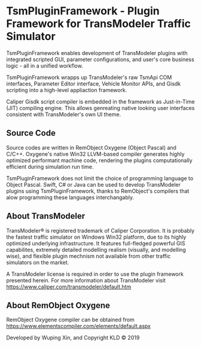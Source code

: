 # TsmPluginFramework - Plugin Framework for TransModeler Traffic Simulator

TsmPluginFramework enables development of TransModeler plugins with integrated scripted GUI, parameter configurations, and user's core business logic - all in a unified workflow.

TsmPluginFramework wrapps up TransModeler's raw TsmApi COM interfaces, Parameter Editor interface, Vehicle Monitor APIs, and Gisdk scripting into a high-level appliaction framework. 

Caliper Gisdk script compiler is embedded in the framework as Just-in-Time (JIT) compiling engine. This allows genreating native looking user interfaces consistent with TransModeler's own UI theme.

Source Code
--------------
Source codes are written in RemObject Oxygene (Object Pascal) and C/C++.  Oxygene's native Win32 LLVM-based compiler generates highly optimized performant machine code, rendering the plugins computationally efficient during simulation run time.

TsmPluginFramework does not limit the choice of programming language to Object Pascal.  Swift, C# or Java can be used to develop TransModeler plugins using TsmPluginFramework, thanks to RemObject's compilers that alow programming these languages interchangably.

About TransModeler
--------------
TransModeler® is registered trademark of Caliper Corporation. It is probably the fastest traffic simulator on Windows Win32 platform, due to its highly optimized underlying infrastructure. It features full-fledged powerful GIS capabilites, extremely detailed modelling realism (visually, and modelling wise),  and flexible plugin mechnism not available from other traffic simulators on the market. 

A TransModeler license is required in order to use the plugin framework presented herein. For more information about TransModeler visit https://www.caliper.com/transmodeler/default.htm


About RemObject Oxygene
-------------
RemObject Oxygene compiler can be obtained from https://www.elementscompiler.com/elements/default.aspx



Developed by Wuping Xin, and Copyright KLD © 2019

